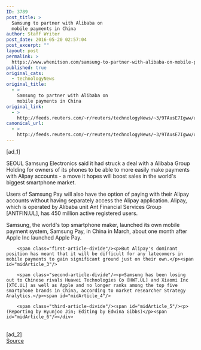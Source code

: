 ```yaml
---
ID: 3789
post_title: >
  Samsung to partner with Alibaba on
  mobile payments in China
author: Staff Writer
post_date: 2016-05-20 02:57:04
post_excerpt: ""
layout: post
permalink: >
  https://www.whenitson.com/samsung-to-partner-with-alibaba-on-mobile-payments-in-china/
published: true
original_cats:
  - technologyNews
original_title:
  - >
    Samsung to partner with Alibaba on
    mobile payments in China
original_link:
  - >
    http://feeds.reuters.com/~r/reuters/technologyNews/~3/9TAusE7Igww/us-samsung-elec-alibaba-idUSKCN0YB04I
canonical_url:
  - >
    http://feeds.reuters.com/~r/reuters/technologyNews/~3/9TAusE7Igww/us-samsung-elec-alibaba-idUSKCN0YB04I
---
```

 [ad_1]
<br><div id="articleText">
<span id="midArticle_start"/>

<span class="focusParagraph" readability="4"><p><span class="articleLocation">SEOUL</span> Samsung Electronics said it had struck a deal with a Alibaba Group Holding for owners of its phones to be able to more easily make payments with Alipay accounts - a move it hopes will boost sales in the world's biggest smartphone market.</p></span><span id="midArticle_0"/><p>Users of Samsung Pay will also have the option of paying with their Alipay accounts without having separately access the Alipay application. Alipay, which is operated by Alibaba unit Ant Financial Services Group [ANTFIN.UL], has 450 million active registered users.  </p><span id="midArticle_1"/><p>Samsung, the world's top smartphone maker, launched its own mobile payment system, Samsung Pay, in China in March, about one month after Apple Inc launched Apple Pay.</p><span id="midArticle_2"/>
        
        <span class="first-article-divide"/><p>But Alipay's dominant position has meant that it will be difficult for any latecomers in mobile payments to gain significant ground just on their own.</p><span id="midArticle_3"/>
        
        <span class="second-article-divide"/><p>Samsung has been losing out to Chinese rivals Huawei Technologies Co [HWT.UL] and Xiaomi Inc [XTC.UL] as well as Apple and no longer ranks among the top five smartphone brands in China, according to market researcher Strategy Analytics.</p><span id="midArticle_4"/>
        
        <span class="third-article-divide"/><span id="midArticle_5"/><p> (Reporting by Hyunjoo Jin; Editing by Edwina Gibbs)</p><span id="midArticle_6"/></div>
<br>[ad_2]
<br><a href="http://feeds.reuters.com/~r/reuters/technologyNews/~3/9TAusE7Igww/us-samsung-elec-alibaba-idUSKCN0YB04I">Source </a>